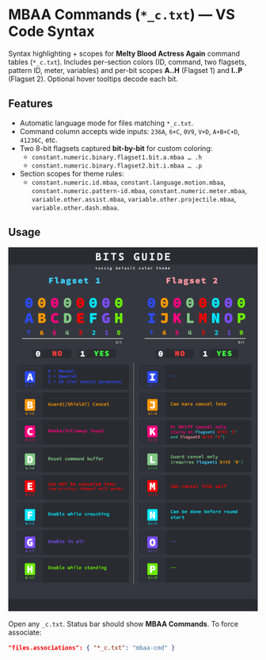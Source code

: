 
# MBAA Commands (`*_c.txt`) — VS Code Syntax

Syntax highlighting + scopes for **Melty Blood Actress Again** command tables (`*_c.txt`).
Includes per-section colors (ID, command, two flagsets, pattern ID, meter, variables) and per-bit scopes **A..H** (Flagset 1) and **I..P** (Flagset 2). Optional hover tooltips decode each bit.

## Features

- Automatic language mode for files matching `*_c.txt`.
- Command column accepts wide inputs: `236A`, `6+C`, `0V9`, `V+D`, `A+B+C+D`, `41236C`, etc.
- Two 8-bit flagsets captured **bit-by-bit** for custom coloring:
  - `constant.numeric.binary.flagset1.bit.a.mbaa … .h`
  - `constant.numeric.binary.flagset2.bit.i.mbaa … .p`
- Section scopes for theme rules:
  - `constant.numeric.id.mbaa`, `constant.language.motion.mbaa`,
    `constant.numeric.pattern-id.mbaa`, `constant.numeric.meter.mbaa`,
    `variable.other.assist.mbaa`, `variable.other.projectile.mbaa`,
    `variable.other.dash.mbaa`.

## Usage

![Bits Guide](https://github.com/bigorados-bigo/MBAA-Commands/blob/main/HanteiBits.png?raw=true)


Open any `_c.txt`. Status bar should show **MBAA Commands**.
To force associate:

```json
"files.associations": { "*_c.txt": "mbaa-cmd" }
```
